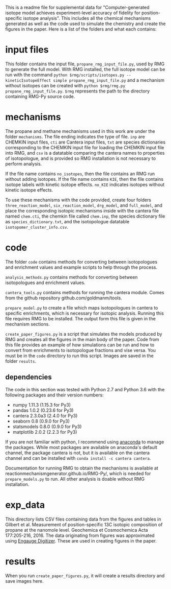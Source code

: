This is a readme file for supplemental data for "Computer-generated isotope model achieves experiment-level accuracy of fidelity for position-specific isotope analysis". This includes all the chemical mechanisms generated as well as the code used to simulate the chemistry and create the figures in the paper. Here is a list of the folders and what each contains:

# input files

This folder contains the input file, `propane_rmg_input_file.py`, used by RMG to generate the full model. With RMG installed, the full isotope model can be run with the command `python $rmg/scripts/isotopes.py --kineticIsotopeEffect simple propane_rmg_input_file.py` and a mechanism without isotopes can be created with `python $rmg/rmg.py propane_rmg_input_file.py`. `$rmg` represents the path to the directory containing RMG-Py source code. 

# mechanisms

The propane and methane mechanisms used in this work are under the folder `mechanisms`. The file ending indicates the type of file. `inp` are CHEMKIN input files, `cti` are Cantera input files, `txt` are species dictionaries corresponding to the CHEMKIN input file for loading the CHEMKIN input file into RMG, and `csv` is a datatable comparing the cantera names to properties of isotopologue, and is provided so RMG installation is not necessary to perform analysis.

If the file name contains `no_isotopes`, then the file contains an RMG run without adding isotopes. If the file name contains `KIE`, then the file contains isotope labels with kinetic isotope effects. `no_KIE` indicates isotopes without kinetic isotope effects.

To use these mechanisms with the code provided, create four folders `three_reaction_model`, `six_reaction_model`, `drg_model`, and `full_model`, and place the corresponding isotopic mechanisms inside with the cantera file named `chem.cti`, the chemkin file called `chem.inp`, the species dictionary file as `species_dictionary.txt`, and the isotopologue datatable `isotopomer_cluster_info.csv`. 

# code

The folder `code` contains methods for converting between isotopologues and enrichment values and example scripts to help through the process.

`analysis_methods.py` contains methods for converting between isotopologues and enrichment values.

`cantera_tools.py` contains methods for running the cantera module. Comes from the github repository github.com/goldmanm/tools.

`prepare_model.py`  to create a file which maps isotopologues in cantera to specific enrichments, which is necessary for isotopic analysis. Running this file requires RMG to be installed. The output form this file is given in the mechanism sections. 

`create_paper_figures.py` is a script that simulates the models produced by RMG and creates all the figures in the main body of the paper. Code from this file provides an example of how simulations can be run and how to convert from enrichments to isotopologue fractions and vise versa. You must be in the `code` directory to run this script. Images are saved in the folder `results`.

## dependencies

The code in this section was tested with Python 2.7 and Python 3.6 with the following packages and their version numbers:

* numpy 1.11.3 (1.15.3 for Py3)
* pandas 1.0.2 (0.23.6 for Py3)
* cantera 2.3.0a3 (2.4.0 for Py3)
* seaborn 0.8 (0.9.0 for Py3)
* statsmodels 0.8.0 (0.9.0 for Py3)
* matplotlib 2.0.2 (2.2.3 for Py3)

If you are not familiar with python, I recommend using [anaconda]() to manage the packages. While most packages are available on anaconda's default channel, the package cantera is not, but it is available on the cantera channel and can be installed with `conda install -c cantera cantera`.

Documentation for running RMG to obtain the mechanisms is available at reactionmechanismgenerator.github.io/RMG-Py/, which is needed for `prepare_models.py` to run. All other analysis is doable without RMG installation.

# exp_data

This directory lists CSV files containing data from the figures and tables in Gilbert et al. Measurement of position-specific 13C isotopic composition of propane at the nanomole level. Geochemica et Cosmochemica Acta 177:205-216, 2016. The data originating from figures was approximated using [Engauge Digitizer](https://markummitchell.github.io/engauge-digitizer/). These are used in creating figures in the paper. 

# results

When you run `create_paper_figures.py`, it will create a results directory and save images here.


